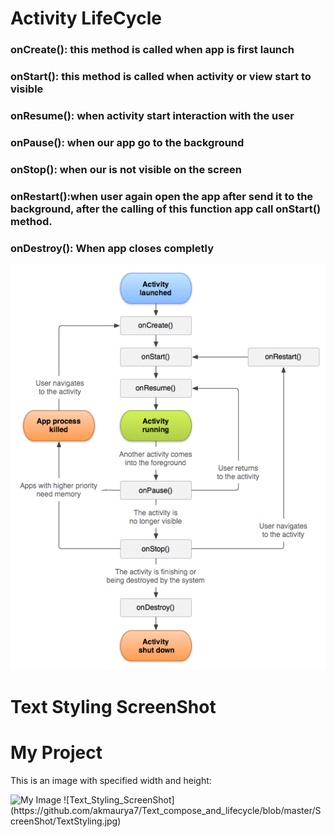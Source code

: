 # Activity LifeCycle


### onCreate(): this method is called when app is first launch

### onStart(): this method is called when activity or view start to visible

### onResume(): when activity start interaction with the user

### onPause(): when our app go to the background

### onStop(): when our is not visible on the screen

### onRestart():when user again open the app after send it to the background, after the calling of this function app call onStart() method.
            
### onDestroy(): When app closes completly


![Activity LifeCycle](https://github.com/akmaurya7/Text_compose_and_lifecycle/blob/master/ScreenShot/Android-Activity-Lifecycle.png)



# Text Styling ScreenShot

# My Project

This is an image with specified width and height:

<img src="[https://example.com/myimage.png](https://github.com/akmaurya7/Text_compose_and_lifecycle/blob/master/ScreenShot/TextStyling.jpg)" alt="My Image" width="500" height="300">
![Text_Styling_ScreenShot](https://github.com/akmaurya7/Text_compose_and_lifecycle/blob/master/ScreenShot/TextStyling.jpg)
